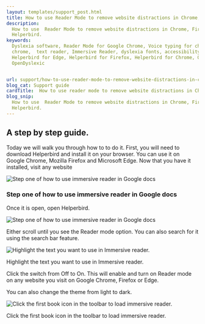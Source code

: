 ```yaml
---
layout: templates/support_post.html
title: How to use Reader Mode to remove website distractions in Chrome, Firefox & Edge | Helperbird
description:
  How to use  Reader Mode to remove website distractions in Chrome, Firefox & Edge extension. By
  Helperbird.
keywords:
  Dyslexia software, Reader Mode for Google Chrome, Voice typing for chrome, Text to speech for
  chrome,  text reader, Immersive Reader, dyslexia fonts, accessibility software, dyslexia software,
  Helperbird for Edge, Helperbird for Firefox, Helperbird for Chrome, Opendyslexic for Chrome,
  OpenDyslexic


url: support/how-to-use-reader-mode-to-remove-website-distractions-in-chrome-firefox-edge/
blog_cat: Support guide
cardTitle:  How to use reader mode to remove website distractions in Chrome, Firefox & Edge
blog_snip:
  How to use  Reader Mode to remove website distractions in Chrome, Firefox & Edge extension. By
  Helperbird.
---
```


## A step by step guide.

Today we will walk you through how to to do it. First, you will need to download Helperbird and
install it on your browser. You can use it on Google Chrome, Mozilla Firefox and Microsoft Edge. Now
that you have it installed, visit any website

![Step one of how to use immersive reader in Google docs](/assets/images/guide/readermode/visit-website.png)

### Step one of how to use immersive reader in Google docs

Once it is open, open Helperbird.

![Step one of how to use immersive reader in Google docs](/assets/images/guide/readermode/open-the-helperbird-extension.png)

Either scroll until you see the Reader mode option. You can also search for it using the search bar
feature.

![Highlight the text you want to use in Immersive reader.](/assets/images/guide/readermode/turn-it-on.png)

Highlight the text you want to use in Immersive reader.

Click the switch from Off to On. This will enable and turn on Reader mode on any website you visit
on Google Chrome, Firefox or Edge.

You can also change the theme from light to dark.

![Click the first book icon in the toolbar to load immersive reader.](/assets/images/guide/readermode/you-can-also-change-the-theme.png)

Click the first book icon in the toolbar to load immersive reader.
